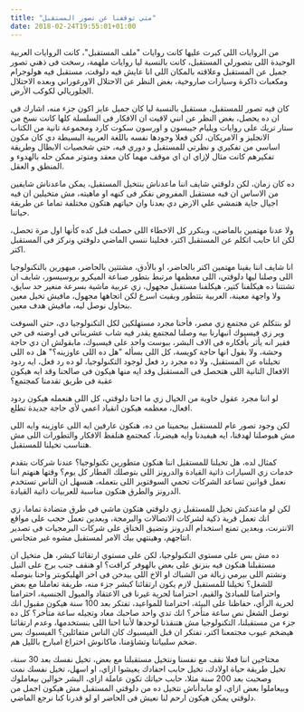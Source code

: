 ```yaml
---
title: "متي توقفنا عن تصور المستقبل"
date: 2018-02-24T19:55:01+01:00
---
```


من الروايات اللى كبرت عليها كانت روايات "ملف المستقبل"، كانت الروايات العربية
الوحيدة اللى بتصورلي المستقبل، كانت بالنسبة ليا روايات ملهمة، رسخت فى ذهني تصور
جميل عن المستقبل وعلاقته بالمكان اللى انا عايش فيه دلوقت، مستقبل فيه هولوجرام
ومكعبات ذاكرة وسيارات صاروخية، بغض النظر عن الاحتلال الاورغوراني وبعده الاحتلال
الجلوريالي لكوكب الأرض.

كان فيه تصور للمستقبل، مستقبل بالنسبة ليا كان جميل عايز اكون جزء منه، اشارك فى
ان ده يحصل، بغض النظر عن انني لاقيت ان الافكار فى السلسلة كلها كانت نسخ من ستار
تريك على روايات ويليام جيبسون و اورسون سكوت كارد ومجموعة تانية من الكتاب
الانجليز و الامريكان، لكن فعلا وجودها نفسه باللغة العربية البسيطة دي كان مكون
اساسي من تفكيري و نظرتي للمستقبل و دوري فيه، حتي شخصيات الابطال وطريقة تفكيرهم
كانت مثال لإزاي ان اي موقف مهما كان معقد ومتوتر ممكن حله بالهدوء و المنطق و
العقل.

ده كان زمان، لكن دلوقتي شايف اننا ماعدناش بنتخيل المستقبل، يمكن ماعدناش شايفين
من الاساس ان فيه مستقبل المفروض نفكر فى كنهه او ماهيته، مش متخيلين ان فيه اجيال
جاية هتمشي علي الارض دي بعدنا وان حياتهم هتكون مختلفة تماما عن طريقة حياتنا.

ولا عدنا مهتمين بالماضي، وبنكرر كل الاخطاء اللى حصلت قبل كده كأنها اول مرة تحصل،
لكن انا حابب اتكلم عن المستقبل اكتر، فخلينا ننسي الماضي دلوقتي ونركز فى المستقبل
اكتر.

انا شايف اننا بقينا مهتمين اكتر بالحاضر، او بالأدق، مشتتين بالحاضر، مبهورين
بالتكنولوجيا اللى وصلنا ليها دلوقتي، اللى معظمها مرتبط بتطور صناعة الميكرو
بروسيسور، شايف ان تشتتنا ده هيكلفنا كتير، هيكلفنا مستقبل مجهول، زي عربية ماشية
بسرعة منغير حد سايق، ولا واجهة معينة، العربية بتتطور وبقيت اسرع لكن اتجاهها
مجهول، مافيش تخيل معين بنحاول نوصل ليه، مافيش هدف معين.

لو بنتكلم عن مجتمع زي مصر، فأحنا مجرد مستهلكين لكل التكنولوجيا دي، حتي السوفت
وير زي فيسبوك انبهارنا بيه وصلنا لمجتمع يقدر فيه شاب عشريناتي فى اوضته فى حي
فقير انه يأثر بأفكاره فى الاف البشر، ببوست واحد على فيسبوك، مابقولش ان دي حاجة
وحشة، ولا بقول انها حاجة كويسة، كل اللى بسأله "هل ده اللى عاوزينه؟" هل ده اللى
تخيلناه عن المستقبل، ولا ده مجرد رد فعل لوجود التكنولوجيا، لو ده رد فعل، ايه
ردود الافعال التانية اللى هتحصل فى المستقبل وقد ايه منها هيكون فى صالحنا وقد ايه
هيكون عقبة فى طريق تقدمنا كمجتمع؟

لو اننا مجرد عقول خاوية من الخيال زي ما احنا دلوقتي، كل اللى هنعمله هيكون ردود
افعال، معظمه هيكون انقياد اعمي لأي حاجة جديدة تطلع.

لكن وجود تصور عام للمستقبل بيحمينا من ده، هنكون عارفين ايه اللى عاوزينه وايه
اللى مش هيوصلنا لهدفنا، ايه هيفيدنا وايه هيضرنا، كمجتمع هنلفظ الافكار والتطورات
اللى مش هتناسب تخيلنا للمستقبل.

كمثال لده، هل تخيلنا للمستقيل اننا هنكون متطورين تكنولوجيا؟ عندنا شركات بتقدم
خدمات زي السيارات ذاتية القيادة والدرونز اللى بتوصلك الفطار كل يوم؟ وقتها هنهتم
اننا نعمل قوانين تساعد الشركات تحمي السوفتوير اللى بتعمله، هنسهل ان الناس تستخدم
الدرونز والطرق هتكون مناسبة للعربيات ذاتية القيادة.

لكن لو ماعندكش تخيل للمستقبل زي دلوقتي هتكون ماشي فى طرق متضادة تماما، زي انك
تعمل قرية ذكية لشركات الاتصالات والبرمجة، وبعدين تعمل حجب على مواقع الانترنت،
وبعدين تمنع استخدام الدرونز وتضيق الخناق على شركات البرمجيات فى تصدير انتاجهم،
وهينتهي بيك الامر لمستقبل مشوه غير متجانس.

ده مش بس على مستوي التكنولوجيا، لكن على مستوي ارتقائنا كبشر، هل متخيل ان
مستقبلنا هنكون فيه بنزنق على بعض بالهوفر كرافت؟ او هنقف جنب برج على النيل ونشتم
اللى بيرمي زبالة من الشباك او الاخ اللى بيدخن فى اخر الهليكوبتر واحنا بنوصله
للشغل؟ تخيلنا للمستقبل لازم يكون ارتقائنا كبشر جزء منه، طريقة تعاملنا مع بعض
واحترامنا للمبادئ والقيم، احترامنا لحرية غيرنا فى الاعتقاد والميول الجنسية،
احترامنا لحرية الرأي، حفاظنا على البيئة، احترامنا للمواعيد، تفتكر بعد 100 سنة
هيكون مقبول انك توصل الشغل نص ساعة متأخر؟ انك تدي واحد صاحبك معاد وتجيله ساعة
متأخر؟ كل ده جزء من مستقبلنا، التكنولوجيا مش هتنقذنا لوحدها لأننا احنا اللى
بنستخدمها، وعدم ارتقائنا هيضخم عيوب مجتمعنا اكتر، تفتكر ان قبل الفيسبوك كان
الناس متفائلين؟ الفيسبوك بس ضخم سلبياتنا وتشاؤمنا، ماكانوش اختراع امبارح بالليل
هم.

محتاجين اننا فعلا نقف مع نفسنا ونتخيل مستقبلنا مع بعض، تخيل نفسك بعد 30 سنة،
تخيل طريقة حياة اولادك، تخيل حابب احفادك يعيشوا ازاي، او اسهل، تخيل نفسك نمت
وصحبت بعد 200 سنة مثلا، حابب حياتك تكون عاملة ازاي، البشر حوالين بيعاملوك
وبيعاملوا بعض ازاي، لو مابدأناش نتخيل ده من دلوقتي المستقبل مش هيكون اجمل من
دلوقتي يمكن هيكون ارحم لنا نعيش فى الحاضر او لو قدرنا كنا نرجع الماضي.

